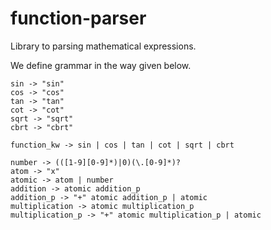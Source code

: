 # function-parser
Library to parsing mathematical expressions.

We define grammar in the way given below.

```regexp
sin -> "sin"
cos -> "cos"
tan -> "tan"
cot -> "cot"
sqrt -> "sqrt"
cbrt -> "cbrt"

function_kw -> sin | cos | tan | cot | sqrt | cbrt

number -> (([1-9][0-9]*)|0)(\.[0-9]*)?
atom -> "x"
atomic -> atom | number
addition -> atomic addition_p
addition_p -> "+" atomic addition_p | atomic
multiplication -> atomic multiplication_p
multiplication_p -> "+" atomic multiplication_p | atomic
```
